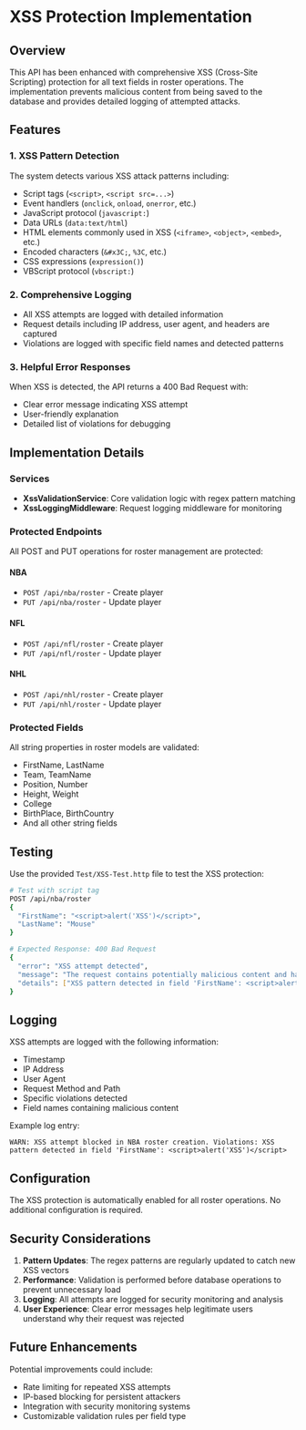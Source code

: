 # XSS Protection Implementation

## Overview

This API has been enhanced with comprehensive XSS (Cross-Site Scripting) protection for all text fields in roster operations. The implementation prevents malicious content from being saved to the database and provides detailed logging of attempted attacks.

## Features

### 1. XSS Pattern Detection
The system detects various XSS attack patterns including:
- Script tags (`<script>`, `<script src=...>`)
- Event handlers (`onclick`, `onload`, `onerror`, etc.)
- JavaScript protocol (`javascript:`)
- Data URLs (`data:text/html`)
- HTML elements commonly used in XSS (`<iframe>`, `<object>`, `<embed>`, etc.)
- Encoded characters (`&#x3C;`, `%3C`, etc.)
- CSS expressions (`expression()`)
- VBScript protocol (`vbscript:`)

### 2. Comprehensive Logging
- All XSS attempts are logged with detailed information
- Request details including IP address, user agent, and headers are captured
- Violations are logged with specific field names and detected patterns

### 3. Helpful Error Responses
When XSS is detected, the API returns a 400 Bad Request with:
- Clear error message indicating XSS attempt
- User-friendly explanation
- Detailed list of violations for debugging

## Implementation Details

### Services
- **XssValidationService**: Core validation logic with regex pattern matching
- **XssLoggingMiddleware**: Request logging middleware for monitoring

### Protected Endpoints
All POST and PUT operations for roster management are protected:

#### NBA
- `POST /api/nba/roster` - Create player
- `PUT /api/nba/roster` - Update player

#### NFL
- `POST /api/nfl/roster` - Create player
- `PUT /api/nfl/roster` - Update player

#### NHL
- `POST /api/nhl/roster` - Create player
- `PUT /api/nhl/roster` - Update player

### Protected Fields
All string properties in roster models are validated:
- FirstName, LastName
- Team, TeamName
- Position, Number
- Height, Weight
- College
- BirthPlace, BirthCountry
- And all other string fields

## Testing

Use the provided `Test/XSS-Test.http` file to test the XSS protection:

```bash
# Test with script tag
POST /api/nba/roster
{
  "FirstName": "<script>alert('XSS')</script>",
  "LastName": "Mouse"
}

# Expected Response: 400 Bad Request
{
  "error": "XSS attempt detected",
  "message": "The request contains potentially malicious content and has been blocked for security reasons.",
  "details": ["XSS pattern detected in field 'FirstName': <script>alert('XSS')</script>"]
}
```

## Logging

XSS attempts are logged with the following information:
- Timestamp
- IP Address
- User Agent
- Request Method and Path
- Specific violations detected
- Field names containing malicious content

Example log entry:
```
WARN: XSS attempt blocked in NBA roster creation. Violations: XSS pattern detected in field 'FirstName': <script>alert('XSS')</script>
```

## Configuration

The XSS protection is automatically enabled for all roster operations. No additional configuration is required.

## Security Considerations

1. **Pattern Updates**: The regex patterns are regularly updated to catch new XSS vectors
2. **Performance**: Validation is performed before database operations to prevent unnecessary load
3. **Logging**: All attempts are logged for security monitoring and analysis
4. **User Experience**: Clear error messages help legitimate users understand why their request was rejected

## Future Enhancements

Potential improvements could include:
- Rate limiting for repeated XSS attempts
- IP-based blocking for persistent attackers
- Integration with security monitoring systems
- Customizable validation rules per field type
